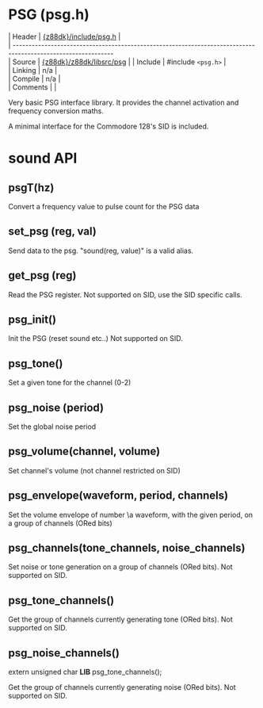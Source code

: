 # PSG (psg.h)

 | Header     | [{z88dk}/include/psg.h](https://raw.githubusercontent.com/z88dk/z88dk/master/include/psg.h)    |        
 | -------------------------------------------------------------------------------------------------------------        
 | Source     | [{z88dk}/z88dk/libsrc/psg](https://github.com/z88dk/z88dk/tree/master/libsrc/psg/)                     |
 | Include    | #include `<psg.h>`             |                                                                          
 | Linking    | n/a                          |                                                                          
 | Compile    | n/a                          |                                                                          
 | Comments   |                              |                                                                          


Very basic PSG interface library.    It provides the channel activation and frequency conversion maths.

A minimal interface for the Commodore 128's SID is included.


# sound API


## psgT(hz)

Convert a frequency value to pulse count for the PSG data


## set_psg (reg, val)

Send data to the psg.    "sound(reg, value)" is a valid alias.


## get_psg (reg)

Read the PSG register.   Not supported on SID, use the SID specific calls.


## psg_init()

Init the PSG (reset sound etc..)   Not supported on SID.


## psg_tone()

Set a given tone for the channel (0-2)


## psg_noise (period)

Set the global noise period


## psg_volume(channel, volume)

Set channel's volume   (not channel restricted on SID)


## psg_envelope(waveform, period, channels)

Set the volume envelope of number \a waveform, with the given period, on a group of channels (ORed bits)


## psg_channels(tone_channels, noise_channels)

Set noise or tone generation on a group of channels (ORed bits).  Not supported on SID.


## psg_tone_channels()

Get the group of channels currently generating tone (ORed bits).   Not supported on SID.


## psg_noise_channels()

extern unsigned char __LIB__ psg_tone_channels();

Get the group of channels currently generating noise (ORed bits).   Not supported on SID.

